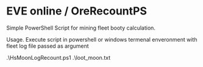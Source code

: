 # EVE online / OreRecountPS

Simple PowerShell Script for mining fleet booty calculation.

Usage. Execute script in powershell or windows termenal enveronment with fleet log file passed as argument

.\HsMoonLogRecount.ps1 .\loot_moon.txt
